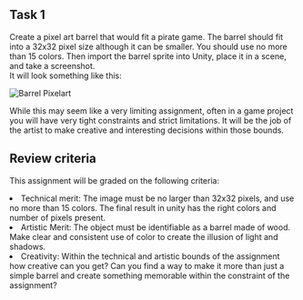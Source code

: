 ## Task 1
Create a pixel art barrel that would fit a pirate game. The barrel should fit into a 32x32 pixel size although it can be smaller. 
You should use no more than 15 colors. Then import the barrel sprite into Unity, place it in a scene, and take a screenshot.  
It will look something like this:<br/>

![Barrel Pixelart](https://github.com/Yash-Agarwal1708/csoc-23-GameDev-week-3/assets/103818600/a1d19dc2-0f69-4a33-bbdc-debc51a22a76)

While this may seem like a very limiting assignment, often in a game project you will have very tight constraints and strict limitations.
It will be the job of the artist to make creative and interesting decisions within those bounds.

## Review criteria
This assignment will be graded on the following criteria:
<li>Technical merit: The image must be no larger than 32x32 pixels, and use no more than 15 colors.
  The final result in unity has the right colors and number of pixels present.</li>
<li>Artistic Merit: The object must be identifiable as a barrel made of wood. Make clear and consistent use of color to create the illusion of light and shadows.</li>
<li>Creativity: Within the technical and artistic bounds of the assignment how creative can you get?
  Can you find a way to make it more than just a simple barrel and create something memorable within the constraint of the assignment?</li>
